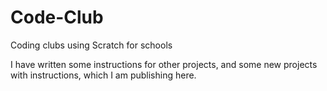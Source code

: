 # Code-Club
Coding clubs using Scratch for schools

I have written some instructions for other projects, and some new projects with instructions, which I am publishing here.

